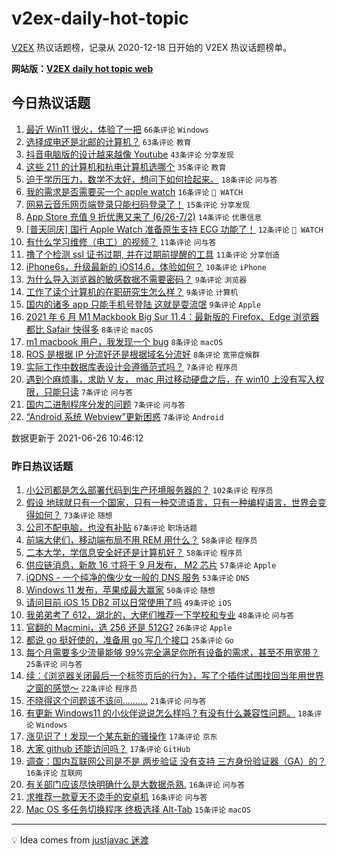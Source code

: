 # v2ex-daily-hot-topic

[V2EX](https://www.v2ex.com/) 热议话题榜，记录从 2020-12-18 日开始的 V2EX 热议话题榜单。

**网站版：[V2EX daily hot topic web](https://boojack.github.io/v2ex-daily-hot-topic-web/)**

## 今日热议话题

<!-- TODAY BEGIN -->

1. [最近 Win11 很火，体验了一把](https://www.v2ex.com/t/785901) `66条评论` `Windows`
1. [选择成电还是北邮的计算机？](https://www.v2ex.com/t/785907) `63条评论` `教育`
1. [抖音电脑版的设计越来越像 Youtube](https://www.v2ex.com/t/785875) `43条评论` `分享发现`
1. [这些 211 的计算机和杭电计算机选哪个](https://www.v2ex.com/t/785919) `35条评论` `教育`
1. [迫于学历压力，数学不太好，想问下如何捡起来。](https://www.v2ex.com/t/785874) `18条评论` `问与答`
1. [我的需求是否需要买一个 apple watch](https://www.v2ex.com/t/785929) `16条评论` ` WATCH`
1. [网易云音乐网页端登录只能扫码登录了！](https://www.v2ex.com/t/785880) `15条评论` `分享发现`
1. [App Store 充值 9 折优惠又来了 (6/26-7/2)](https://www.v2ex.com/t/785955) `14条评论` `优惠信息`
1. [[普天同庆] 国行 Apple Watch 准备原生支持 ECG 功能了！](https://www.v2ex.com/t/785931) `12条评论` ` WATCH`
1. [有什么学习维修（电工）的视频？](https://www.v2ex.com/t/785921) `11条评论` `问与答`
1. [撸了个检测 ssl 证书过期, 并在过期前提醒的工具](https://www.v2ex.com/t/785904) `11条评论` `分享创造`
1. [iPhone6s，升级最新的 iOS14.6，体验如何？](https://www.v2ex.com/t/785898) `10条评论` `iPhone`
1. [为什么导入浏览器的敏感数据不需要密码？](https://www.v2ex.com/t/785944) `9条评论` `浏览器`
1. [工作了读个计算机的在职研究生怎么样？](https://www.v2ex.com/t/785917) `9条评论` `计算机`
1. [国内的诸多 app 只能手机号登陆 这就是耍流氓](https://www.v2ex.com/t/785946) `9条评论` `Apple`
1. [2021 年 6 月 M1 Mackbook Big Sur 11.4：最新版的 Firefox、Edge 浏览器都比 Safair 快得多](https://www.v2ex.com/t/785915) `8条评论` `macOS`
1. [m1 macbook 用户，我发现一个 bug](https://www.v2ex.com/t/785888) `8条评论` `macOS`
1. [ROS 是根据 IP 分流好还是根据域名分流好](https://www.v2ex.com/t/785878) `8条评论` `宽带症候群`
1. [实际工作中数据库表设计会遵循范式吗？](https://www.v2ex.com/t/785947) `7条评论` `程序员`
1. [遇到个麻烦事，求助 V 友， mac 用过移动硬盘之后，在 win10 上没有写入权限，只能只读](https://www.v2ex.com/t/785925) `7条评论` `问与答`
1. [国内二进制程序分发的问题](https://www.v2ex.com/t/785887) `7条评论` `问与答`
1. [“Android 系统 Webview”更新困惑](https://www.v2ex.com/t/785879) `7条评论` `Android`

数据更新于 2021-06-26 10:46:12

<!-- TODAY END -->

### 昨日热议话题

<!-- YESTERDAY BEGIN -->

1. [小公司都是怎么部署代码到生产环境服务器的？](https://www.v2ex.com/t/785777) `102条评论` `程序员`
1. [假设 地球就只有一个国家，只有一种交流语言，只有一种编程语言，世界会变得如何？](https://www.v2ex.com/t/785709) `73条评论` `随想`
1. [公司不配电脑，也没有补贴](https://www.v2ex.com/t/785769) `67条评论` `职场话题`
1. [前端大佬们，移动端布局不用 REM 用什么？](https://www.v2ex.com/t/785701) `58条评论` `程序员`
1. [二本大学，学信息安全好还是计算机好？](https://www.v2ex.com/t/785811) `58条评论` `程序员`
1. [供应链消息，新款 16 寸将于 9 月发布， M2 芯片](https://www.v2ex.com/t/785749) `57条评论` `Apple`
1. [iQDNS - 一个纯净的像少女一般的 DNS 服务](https://www.v2ex.com/t/785666) `53条评论` `DNS`
1. [Windows 11 发布，苹果成最大赢家](https://www.v2ex.com/t/785758) `50条评论` `随想`
1. [请问目前 iOS 15 DB2 可以日常使用了吗](https://www.v2ex.com/t/785687) `49条评论` `iOS`
1. [我弟弟考了 612，湖北的，大佬们推荐一下学校和专业](https://www.v2ex.com/t/785696) `48条评论` `问与答`
1. [官翻的 Macmini，选 256 还是 512G?](https://www.v2ex.com/t/785806) `26条评论` `Apple`
1. [都说 go 挺好使的，准备用 go 写几个接口](https://www.v2ex.com/t/785787) `25条评论` `Go`
1. [每个月需要多少流量能够 99%完全满足你所有设备的需求，甚至不用宽带？](https://www.v2ex.com/t/785780) `25条评论` `问与答`
1. [续：《浏览器关闭最后一个标签页后的行为》，写了个插件试图找回当年用世界之窗的感觉～](https://www.v2ex.com/t/785786) `22条评论` `程序员`
1. [不晓得这个问题该不该问..........](https://www.v2ex.com/t/785837) `21条评论` `问与答`
1. [有更新 Windows11 的小伙伴说说怎么样吗？有没有什么兼容性问题。](https://www.v2ex.com/t/785724) `18条评论` `Windows`
1. [涨见识了！发现一个某东新的骚操作](https://www.v2ex.com/t/785685) `17条评论` `京东`
1. [大家 github 还能访问吗？](https://www.v2ex.com/t/785675) `17条评论` `GitHub`
1. [调查：国内互联网公司是不是 两步验证 没有支持 三方身份验证器（GA）的？](https://www.v2ex.com/t/785848) `16条评论` `互联网`
1. [有关部门应该尽快明确什么是大数据杀熟.](https://www.v2ex.com/t/785707) `16条评论` `问与答`
1. [求推荐一款夏天不烫手的安卓机](https://www.v2ex.com/t/785664) `16条评论` `问与答`
1. [Mac OS 多任务切换程序 终极选择 Alt-Tab](https://www.v2ex.com/t/785807) `15条评论` `macOS`

<!-- YESTERDAY END -->

---

💡 Idea comes from [justjavac 迷渡](https://github.com/justjavac/)
